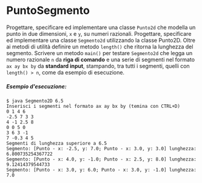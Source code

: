 # PuntoSegmento

Progettare, specificare ed implementare una classe `Punto2d` che modella un punto in due dimensioni, `x` e `y`, su numeri razionali.
Progettare, specificare ed implementare una classe `Segmento2d` utilizzando la classe Punto2D. Oltre ai metodi di utilità definire un metodo `length()` che ritorna la lunghezza del segmento. Scrivere un metodo `main()` per testare `Segmento2d` che legga un numero razionale `n` da **riga di comando** e una serie di segmenti nel formato `ax ay bx by` da **standard input**, stampando, tra tutti i segmenti, quelli con `length() > n`, come da esempio di esecuzione.

##### Esempio d'esecuzione:

```text
$ java Segmento2D 6.5
Inserisci i segmenti nel formato ax ay bx by (temina con CTRL+D)
0 1 4 6
-2.5 7 3 3
4 -1 2.5 8
0 0 5 0
3 6 3 -1
7 -0.3 4 5
Segmenti di lunghezza superiore a 6.5
Segmento: [Punto - x: -2.5, y: 7.0; Punto - x: 3.0, y: 3.0] lunghezza: 6.800735254367722
Segmento: [Punto - x: 4.0, y: -1.0; Punto - x: 2.5, y: 8.0] lunghezza: 9.12414379544733
Segmento: [Punto - x: 3.0, y: 6.0; Punto - x: 3.0, y: -1.0] lunghezza: 7.0
```
